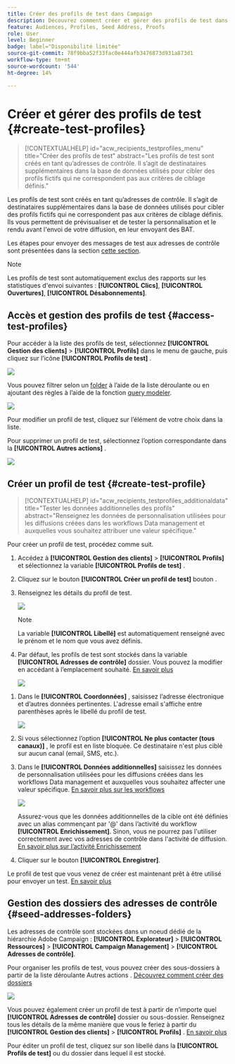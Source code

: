 ```yaml
---
title: Créer des profils de test dans Campaign
description: Découvrez comment créer et gérer des profils de test dans Adobe Campaign.
feature: Audiences, Profiles, Seed Address, Proofs
role: User
level: Beginner
badge: label="Disponibilité limitée"
source-git-commit: 78f9bba52f33fac0e444afb3476873d931a873d1
workflow-type: tm+mt
source-wordcount: '544'
ht-degree: 14%

---
```


# Créer et gérer des profils de test {#create-test-profiles}

>[!CONTEXTUALHELP]
>id="acw_recipients_testprofiles_menu"
>title="Créer des profils de test"
>abstract="Les profils de test sont créés en tant qu’adresses de contrôle. Il s’agit de destinataires supplémentaires dans la base de données utilisés pour cibler des profils fictifs qui ne correspondent pas aux critères de ciblage définis."

Les profils de test sont créés en tant qu’adresses de contrôle. Il s’agit de destinataires supplémentaires dans la base de données utilisés pour cibler des profils fictifs qui ne correspondent pas aux critères de ciblage définis. Ils vous permettent de prévisualiser et de tester la personnalisation et le rendu avant l&#39;envoi de votre diffusion, en leur envoyant des BAT.

<!--Learn more on test profiles in the [Campaign v8 (client console) documentation](https://experienceleague.adobe.com/docs/campaign/campaign-v8/audience/add-profiles/test-profiles.html){target="_blank"}.-->

Les étapes pour envoyer des messages de test aux adresses de contrôle sont présentées dans la section [cette section](../preview-test/test-deliveries.md#test-profiles).

>[!NOTE]
>
>Les profils de test sont automatiquement exclus des rapports sur les statistiques d&#39;envoi suivantes : **[!UICONTROL Clics]**, **[!UICONTROL Ouvertures]**, **[!UICONTROL Désabonnements]**.

## Accès et gestion des profils de test {#access-test-profiles}

Pour accéder à la liste des profils de test, sélectionnez **[!UICONTROL Gestion des clients]** > **[!UICONTROL Profils]** dans le menu de gauche, puis cliquez sur l’icône **[!UICONTROL Profils de test]** .

![](assets/test-profile-list.png)

Vous pouvez filtrer selon un [folder](../get-started/permissions.md#folders) à l’aide de la liste déroulante ou en ajoutant des règles à l’aide de la fonction [query modeler](../query/query-modeler-overview.md).

![](assets/test-profile-list-filters.png)

Pour modifier un profil de test, cliquez sur l’élément de votre choix dans la liste.

Pour supprimer un profil de test, sélectionnez l’option correspondante dans la **[!UICONTROL Autres actions]** .

![](assets/test-profile-list-delete.png)

## Créer un profil de test {#create-test-profile}

>[!CONTEXTUALHELP]
>id="acw_recipients_testprofiles_additionaldata"
>title="Tester les données additionnelles des profils"
>abstract="Renseignez les données de personnalisation utilisées pour les diffusions créées dans les workflows Data management et auxquelles vous souhaitez attribuer une valeur spécifique."

Pour créer un profil de test, procédez comme suit.

1. Accédez à **[!UICONTROL Gestion des clients]** > **[!UICONTROL Profils]** et sélectionnez la variable **[!UICONTROL Profils de test]** .

1. Cliquez sur le bouton **[!UICONTROL Créer un profil de test]** bouton .

1. Renseignez les détails du profil de test. <!--Most of the fields are the same as when creating profiles. [Learn more]-->

   ![](assets/test-profile-details.png)

   >[!NOTE]
   >
   >La variable **[!UICONTROL Libellé]** est automatiquement renseigné avec le prénom et le nom que vous avez définis.

1. Par défaut, les profils de test sont stockés dans la variable **[!UICONTROL Adresses de contrôle]** dossier. Vous pouvez la modifier en accédant à l’emplacement souhaité. [En savoir plus](#seed-addresses-folders)

   ![](assets/test-profile-folder.png)

<!--
You do not need to enter all fields of each tab when creating a seed address. Missing personalization elements are entered randomly during delivery analysis. (Not valid?)
-->

1. Dans le **[!UICONTROL Coordonnées]** , saisissez l’adresse électronique et d’autres données pertinentes. L&#39;adresse email s&#39;affiche entre parenthèses après le libellé du profil de test.

   ![](assets/test-profile-address.png)

1. Si vous sélectionnez l’option **[!UICONTROL Ne plus contacter (tous canaux)]** , le profil est en liste bloquée. Ce destinataire n&#39;est plus ciblé sur aucun canal (email, SMS, etc.).

1. Dans le **[!UICONTROL Données additionnelles]** saisissez les données de personnalisation utilisées pour les diffusions créées dans les workflows Data management et auxquelles vous souhaitez affecter une valeur spécifique. [En savoir plus sur les workflows](../workflows/gs-workflows.md)

   ![](assets/test-profile-additional-data.png)

   Assurez-vous que les données additionnelles de la cible ont été définies avec un alias commençant par &#39;@&#39; dans l’activité du workflow **[!UICONTROL Enrichissement]**. Sinon, vous ne pourrez pas l&#39;utiliser correctement avec vos adresses de contrôle dans l&#39;activité de diffusion. [En savoir plus sur l’activité Enrichissement](../workflows/activities/enrichment.md)

1. Cliquer sur le bouton **[!UICONTROL Enregistrer]**.

Le profil de test que vous venez de créer est maintenant prêt à être utilisé pour envoyer un test. [En savoir plus](../preview-test/test-deliveries.md#test-profiles)

<!--Use test profiles in Direct mail? cf v7/v8-->

## Gestion des dossiers des adresses de contrôle {#seed-addresses-folders}

Les adresses de contrôle sont stockées dans un noeud dédié de la hiérarchie Adobe Campaign : **[!UICONTROL Explorateur]** > **[!UICONTROL Ressources]** > **[!UICONTROL Campaign Management]** > **[!UICONTROL Adresses de contrôle]**.

Pour organiser les profils de test, vous pouvez créer des sous-dossiers à partir de la liste déroulante Autres actions . [Découvrez comment créer des dossiers](../get-started/permissions.md#folders)

![](assets/test-profile-sub-folders.png)

Vous pouvez également créer un profil de test à partir de n’importe quel **[!UICONTROL Adresses de contrôle]** dossier ou sous-dossier. Renseignez tous les détails de la même manière que vous le feriez à partir du **[!UICONTROL Gestion des clients]** > **[!UICONTROL Profils]** . [En savoir plus](#create-test-profile)

Pour éditer un profil de test, cliquez sur son libellé dans la **[!UICONTROL Profils de test]** ou du dossier dans lequel il est stocké.



